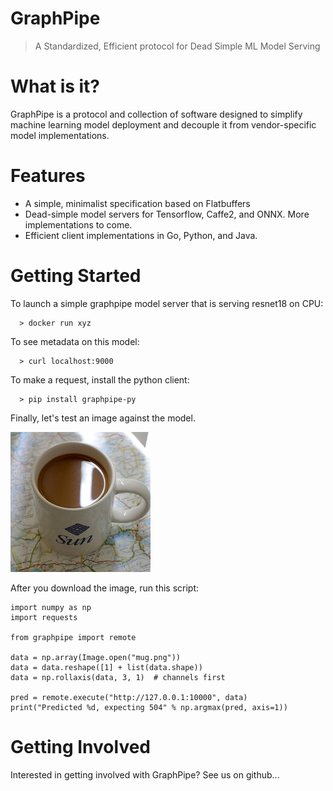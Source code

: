 # GraphPipe

> A Standardized, Efficient protocol for Dead Simple ML Model Serving

# What is it?
GraphPipe is a protocol and collection of software designed to
simplify machine learning model deployment and decouple it from
vendor-specific model implementations.

# Features
* A simple, minimalist specification based on Flatbuffers
* Dead-simple model servers for Tensorflow, Caffe2, and ONNX.  More
  implementations to come.
* Efficient client implementations in Go, Python, and Java.

# Getting Started
To launch a simple graphpipe model server that is serving resnet18 on CPU:

```
  > docker run xyz
```

To see metadata on this model:

```
  > curl localhost:9000
```

To make a request, install the python client:
```
  > pip install graphpipe-py
```

Finally, let's test an image against the model.

![image](_media/mug.png)

After you download the image, run this script:

```
import numpy as np
import requests

from graphpipe import remote

data = np.array(Image.open("mug.png"))
data = data.reshape([1] + list(data.shape))
data = np.rollaxis(data, 3, 1)  # channels first

pred = remote.execute("http://127.0.0.1:10000", data)
print("Predicted %d, expecting 504" % np.argmax(pred, axis=1))
```

# Getting Involved
Interested in getting involved with GraphPipe?  See us on github...

